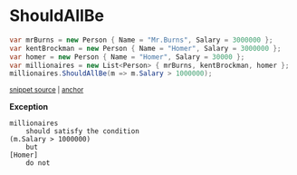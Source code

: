 # ShouldAllBe

<!-- snippet: EnumerableShouldAllBeExamples.ShouldAllBe.codeSample.approved.cs -->
<a id='snippet-EnumerableShouldAllBeExamples.ShouldAllBe.codeSample.approved.cs'></a>
```cs
var mrBurns = new Person { Name = "Mr.Burns", Salary = 3000000 };
var kentBrockman = new Person { Name = "Homer", Salary = 3000000 };
var homer = new Person { Name = "Homer", Salary = 30000 };
var millionaires = new List<Person> { mrBurns, kentBrockman, homer };
millionaires.ShouldAllBe(m => m.Salary > 1000000);
```
<sup><a href='/src/DocumentationExamples/CodeExamples/EnumerableShouldAllBeExamples.ShouldAllBe.codeSample.approved.cs#L1-L5' title='Snippet source file'>snippet source</a> | <a href='#snippet-EnumerableShouldAllBeExamples.ShouldAllBe.codeSample.approved.cs' title='Start of snippet'>anchor</a></sup>
<!-- endSnippet -->

**Exception**

<!-- include: EnumerableShouldAllBeExamples.ShouldAllBe.exceptionText.approved.txt -->
```
millionaires
    should satisfy the condition
(m.Salary > 1000000)
    but
[Homer]
    do not
```
<!-- endInclude -->

